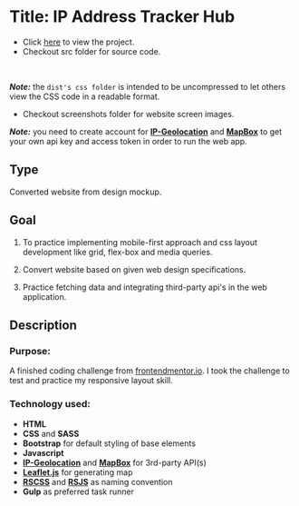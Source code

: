 # Title: IP Address Tracker Hub
* Click [here](./dist/index.html) to view the project.
* Checkout src folder for source code.
<br>

***Note:*** the `dist's css folder` is intended to be uncompressed to let others view the CSS code in a readable format.

* Checkout screenshots folder for website screen images.

***Note:*** you need to create account for **[IP-Geolocation](https://ip-geolocation.whoisxmlapi.com/api)** and **[MapBox](https://docs.mapbox.com/api/maps/static-tiles/)** to get your own api key and access token in order to run the web app.


## Type
Converted website from design mockup.

## Goal
1. To practice implementing mobile-first approach and css layout development like grid, flex-box and media queries.

2. Convert website based on given web design specifications.

3. Practice fetching data and integrating third-party api's in the web application.

## Description
### Purpose:
A finished coding challenge from [frontendmentor.io](https://www.frontendmentor.io/challenges/ip-address-tracker-I8-0yYAH0/hub/ip-address-tracker-HJf3g8eEc).
I took the challenge to test and practice my responsive layout skill.

### Technology used:
* **HTML**
* **CSS** and **SASS**
* **Bootstrap** for default styling of base elements
* **Javascript**
* **[IP-Geolocation](https://ip-geolocation.whoisxmlapi.com/api)** and **[MapBox](https://docs.mapbox.com/api/maps/static-tiles/)** for 3rd-party API(s)
* **[Leaflet.js](https://leafletjs.com/SlavaUkraini/examples/quick-start/)** for generating map
* **[RSCSS](https://rscss.io/index.html)** and **[RSJS](https://ricostacruz.com/rsjs/)** as naming convention
* **Gulp** as preferred task runner




